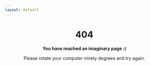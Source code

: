 ```yaml
---
layout: default
---
```


<h1 style="text-align:center">404</h1>

<p style="text-align:center"><strong>You have reached an imaginary page :(</strong></p>
<p style="text-align:center">Please rotate your computer ninety degrees and try again.</p>

